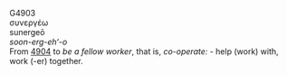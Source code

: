 <body>
  <p>G4903<br>  συνεργέω  <br> sunergeō  <br><i>soon-erg-eh‘-o </i><br>From <a href="g4904.htm">4904</a>  to <i>be</i> <i>a</i> <i>fellow</i> <i>worker</i>, that is, <i>co-operate:</i> - help (work) with, work (-er) together.<br></p>
 </body>